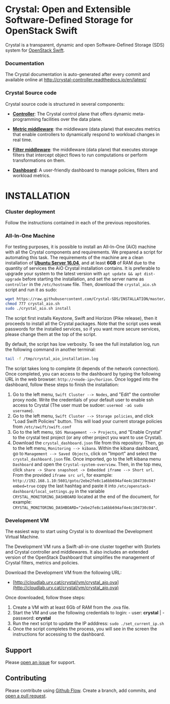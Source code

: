 #  Crystal: Open and Extensible Software-Defined Storage for OpenStack Swift

Crystal is a transparent, dynamic and open Software-Defined Storage (SDS) system for [OpenStack Swift](http://swift.openstack.org). 

### Documentation

The Crystal documentation is auto-generated after every commit and available online at http://crystal-controller.readthedocs.io/en/latest/

### Crystal Source code

Crystal source code is structured in several components:

* **[Controller](https://github.com/Crystal-SDS/controller)**: The Crystal control plane that offers dynamic meta-programming facilities over the data plane.

* **[Metric middleware](https://github.com/Crystal-SDS/metric-middleware)**: the middleware (data plane) that executes metrics that enable controllers to dynamically respond to workload changes in real time.

* **[Filter middleware](https://github.com/Crystal-SDS/filter-middleware)**: the middleware (data plane) that executes storage filters that intercept object flows to run computations or perform transformations on them.

* **[Dashboard](https://github.com/Crystal-SDS/dashboard)**: A user-friendly dashboard to manage policies, filters and workload metrics.


# INSTALLATION

### Cluster deployment

Follow the instructions contained in each of the previous repositories.

### All-In-One Machine

For testing purposes, it is possible to install an All-In-One (AiO) machine with all the Crystal components and requirements.
We prepared a script for automating this task. The requirements of the machine are a clean installation of [**Ubuntu Server 16.04**](http://releases.ubuntu.com/16.04/ubuntu-16.04.6-server-amd64.iso), and at least **6GB** of RAM due to the quantity of services the AiO Crystal installation contains. It is preferable to upgrade your system to the latest version with `apt update && apt dist-upgrade` before starting the installation, and set the server name as `controller` in the `/etc/hostname` file. Then, download the `crystal_aio.sh` script and run it as sudo:

```bash
wget https://raw.githubusercontent.com/Crystal-SDS/INSTALLATION/master/crystal_aio.sh
chmod 777 crystal_aio.sh
sudo ./crystal_aio.sh install
```

The script first installs Keystone, Swift and Horizon (Pike release), then it proceeds to install all the Crystal packages. Note that the script uses weak passwords for the installed services, so if you want more secure services, please change them at the top of the script.

By default, the script has low verbosity. To see the full installation log, run the following command in another terminal:

```bash
tail -f /tmp/crystal_aio_installation.log
```

The script takes long to complete (it depends of the network connection). Once completed, you can access to the dashboard by typing the following URL in the web browser: `http://<node-ip>/horizon`. Once logged into the dashboard, follow these steps to finish the installation:
1. Go to the left menu, `Swift Cluster --> Nodes`, and "Edit" the controller proxy node. Write the credentials of your default user to enable ssh access to Crystal (The user must be sudoer: `usermod -aG sudo username`).
2. Go to the left menu, `Swift Cluster --> Storage policies`, and click "Load Swift Policies" button. This will load your current storage policies from `/etc/swift/swift.conf`
3. Go to the left menu, `SDS Management --> Projects`, and "Enable Crystal" to the crystal test project (or any other project you want to use Crystal).
4. Download the `crystal_dashboard.json` file from this repository. Then, go to the left menu, `Monitoring --> kibana`. Within the kibana dashboard, go to `Management --> Saved Objects`, click on "Import" and select the `crystal_dashboard.json` file. Once imported, go to the left kibana menu `Dashboard` and open the `Crystal-system-overview`. Then, in the top meu, click `share -> Share snapshoot -> Embedded iframe --> Short url`. From the provided `iframe src url`, for example: `http://192.168.1.10:5601/goto/2ebe2fe8c1a6bb694af4e4c104730c04?embed=true` copy the last hashtag and paste it into `/etc/openstack-dashboard/local_settings.py` in the variable `CRYSTAL_MONITORING_DASHBOARD` located at the end of the document, for example: `CRYSTAL_MONITORING_DASHBOARD="2ebe2fe8c1a6bb694af4e4c104730c04"`.


### Development VM

The easiest way to start using Crystal is to download the Development Virtual Machine.

The Development VM runs a Swift-all-in-one cluster together with Storlets and Crystal controller and middlewares.
It also includes an extended version of the OpenStack Dashboard that simplifies the management of Crystal filters, metrics and policies.

Download the Development VM from the following URL:

* [http://cloudlab.urv.cat/crystal/vm/crystal_aio.ova](http://cloudlab.urv.cat/crystal/vm/crystal_aio.ova)

Once downloaded, follow thsee steps:
1. Create a VM with at least 6Gb of RAM from the .ova file.
2. Start the VM and use the following credentials to login: - user: **crystal** | - password: **crystal**
3. Run the next script to update the IP adddress: `sudo ./set_current_ip.sh`
4. Once the script completes the process, you will see in the screen the instructions for accessing to the dashboard.


## Support

Please [open an issue](https://github.com/Crystal-SDS/INSTALLATION/issues/new) for support.

## Contributing

Please contribute using [Github Flow](https://guides.github.com/introduction/flow/). Create a branch, add commits, and [open a pull request](https://github.com/Crystal-SDS/INSTALLATION/compare/).
